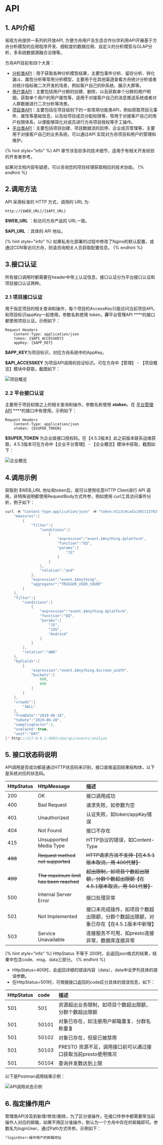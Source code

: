 # API

## 1. API介绍

易观方舟提供一系列的开放API, 方便方舟用户及生态合作伙伴利用API开展基于方舟分析模型的应用程序开发、细粒度的数据应用、自定义的分析模型与OLAP分析，多系统数据源融合治理等。

方舟API目前有四个大类：

* [分析类API](api-analytics/)：用于获取各种分析模型结果，主要包事件分析、留存分析、转化漏斗、属性分析等常用分析模型，主要用于在其他渠道查看方舟统计分析或者对统计指标做二次开发的场景，例如客户自己的BI系统、展示大屏等。
* [用户类API](api-cohort/)：主要包括用户分群的创建、删除，以及获取单个分群的用户明细，获取单个用户的用户属性等，适用于对接客户自己的消息推送系统或者对人群数据进行二次分析等场景。
* [项目类API](api-manage-project/)：主要包括在项目级别下的一些常用功能类API，例如获取项目元事件、属性等基础信息，以及给项目成员分配权限等，常用于对接客户自己的用户权限体系，以便能够简化对成员进行方舟项目授权等手工操作。
* [平台类API](api-manage-enterprise/)：主要包括项目创建、项目数据流的启停、企业成员管理等，主要用于对接客户自己的业务系统，可以通过API 实现对方舟项目和用户的管理和维护。

{% hint style="info" %}
API 章节涉及较多的技术细节，适用于有相关开发经验的开发者参考。

如果对文档内容有疑惑，可以咨询您的项目经理获取相应的技术协助。
{% endhint %}

## 2.调用方法

API 采用标准的 HTTP 方式，调用的 URL 为:

```text
http://{$WEB_URL}/{$API_URL}
```

**$WEB\_URL** ：和访问方舟产品的 URL一致。

**$API\_URL** ：具体的 API 地址。

{% hint style="info" %}
如果私有化部署的过程中修改了Nginx的默认配置，或通过CDN等访问方舟，则请咨询相关人员获取配置信息。
{% endhint %}

## 3.接口认证

所有接口调用时都需要在header中带上认证信息，接口认证分为平台接口认证和项目接口认证两种。

### 2.1 项目接口认证

用于指定项目的相关查询和操作，每个项目的AccessKey只能访问当前项目API，和项目标识appKey一起使用。参数名称使用 token，**非**平台管理API ****的接口都使用项目认证。示例如下：

```text
Request Headers
    Content-Type: application/json
    token: {$API_ACCESSKEY}
    appKey: {$APP_KEY}
```

**$APP\_KEY**为项目标识，对应方舟系统中的AppKey。

**$API\_ACCESSKEY** 为项目API调用的验证标识。可在方舟中【管理】 - 【项目概览】模块中获取，截图如下：

![&#x9879;&#x76EE;&#x6982;&#x89C8;](../../.gitbook/assets/image-20190912174738856.png)

### 2.2 平台接口认证

主要用于项目权限之上的相关查询和操作，参数名称使用 **xtoken**，在 [平台管理API](api-manage-enterprise/) ****的接口中有使用。示例如下：

```text
Request Headers
    Content-Type: application/json
    xtoken: {$SUPER_TOKEN}
```

**$SUPER\_TOKEN** 为企业级接口授权码。在【4.5.3版本】此之前版本联系运维获取，4.5.3版本可在方舟中【企业平台管理】 - 【企业概览】模块中获取，截图如下：

![&#x4F01;&#x4E1A;&#x6982;&#x89C8;](../../.gitbook/assets/image%20%28263%29.png)

## 4.调用示例

获取到 $WEB\_URL 地址和token后，就可以使用任意HTTP Client进行 API 调用，非特殊说明都使用RequestBody方式传参，例如使用 curl工具访问事件分析，例子如下：

```java
curl -H "Content-Type:application/json" -H "token:4113c9cad1c301113783f433e254888c" -H "appKey:31abd9593e9983ec" -X POST --data '{
    "measures":[
        {
            "filter":{
                "conditions":[
                    {
                        "expression":"event.$Anything.$platform",
                        "function":"EQ",
                        "params":[
                            "JS"
                        ]
                    }
                ],
                "relation":"and"
            },
            "expression":"event.$Anything",
            "aggregator":"TRIGGER_USER_COUNT"
        }
    ],
    "filter":{
        "conditions":[
            {
                "expression":"event.$Anything.$platform",
                "function":"EQ",
                "params":[
                    "JS",
                    "iOS",
                    "Android"
                ]
            }
        ],
        "relation":"AND"
    },
    "byFields":[
        {
            "expression":"event.$Anything.$screen_width",
            "buckets":[
                600,
                800
            ]
        }
    ],
    "crowds":[
        "$ALL"
    ],
    "fromDate":"2019-06-18",
    "toDate":"2019-06-20",
    "samplingFactor":1,
    "useCache":true,
    "unit":"DAY"
}' http://127.0.0.1:4005/uba/api/events/analyze
```

## 5. 接口状态码说明

API调用是否成功都是通过HTTP状态码来识别，接口直接返回结果结构体，以下是系统对应的状态码。

| HttpStatus | HttpMessage | 描述 |
| :--- | :--- | :--- |
| 200 | OK | 接口调用成功 |
| 400 | Bad Request | 请求失败，如参数为空 |
| 401 | Unauthorized | 认证失败，如token/appKey错误 |
| 404 | Not Found | 接口不存在 |
| 415 | Unsupported Media Type | HTTP协议的错误，如Content-Type |
| ~~498~~ | ~~Request method not supported~~ | ~~HTTP请求方法不支持【在4.5.1版本取消，用 400代替】~~ |
| ~~499~~ | ~~The maximum limit has been reached~~ | ~~超出限制，如项目个数超出限额，分群个数超出限额【在4.5.1版本取消，用 501代替】~~ |
| 500 | Internal Server Error | 接口处理异常 |
| 501 | Not Implemented | 接口未完成操作，如项目个数超出限额，分群个数超出限额，对象已存在【在4.5.1版本中新增】 |
| 503 | Service Unavailable | 连接服务不可用，如presto连接异常，数据库连接异常 |

{% hint style="info" %}
HttpStatus 不等于 200时，会返回json格式的结果，结果中包含code、msg、data三部分。
{% endhint %}

* HttpStatus=400时，会返回详细的错误内容（data），data中会罗列具体的错误参数。
* 在HttpStatus=501时，可根据接口返回的code区分具体的错误信息，如下：

| HttpStatus | code | 描述 |
| :--- | :--- | :--- |
| 501 | 501 | 资源超出业务限制，如项目个数超出限额，分群个数超出限额 |
| 501 | 50101 | 对象已存在，如注册用户邮箱重复、分群名称重复 |
| 501 | 50102 | 对象已存在，但是已被禁用 |
| 501 | 50103 | PRESTO 资源不足，调用接口前可以通过接口获取当前presto使用情况 |
| 501 | 50104 | 查询并发数达到上限 |

以下是Postman调用结果示例：

![API&#x8C03;&#x7528;&#x72B6;&#x6001;&#x793A;&#x4F8B;](../../.gitbook/assets/image%20%2874%29.png)

## 6. 指定操作用户

管理类API涉及到新增/修改/删除，为了区分谁操作，在接口传参中都需要带当前操作人对应的邮箱，如果不用区分谁操作，默认为一个方舟中存在的邮箱即可。参数名为loginUser，通过Path方式传参。示例如下：

```java
?loginUser=操作用户的邮箱地址
```

